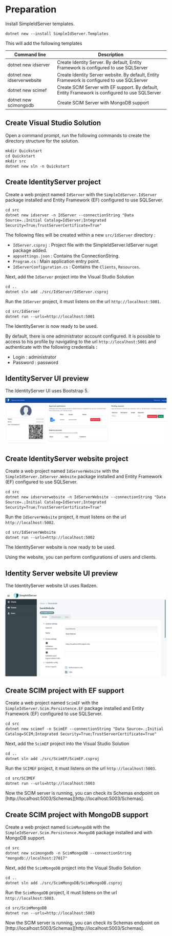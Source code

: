 # Preparation

Install SimpleIdServer templates.

```
dotnet new --install SimpleIdServer.Templates
```

This will add the following templates

| Command line                 | Description                                                                                      |
| ---------------------------- | ------------------------------------------------------------------------------------------------ |
| dotnet new idserver          | Create Identity Server. By default, Entity Framework is configured to use SQLServer              |
| dotnet new idserverwebsite   | Create Identity Server website. By default, Entity Framework is configured to use SQLServer      |
| dotnet new scimef            | Create SCIM Server with EF support. By default, Entity Framework is configured to use SQLServer  |
| dotnet new scimongodb        | Create SCIM Server with MongoDB support                                                          |

## Create Visual Studio Solution

Open a command prompt, run the following commands to create the directory structure for the solution.

```
mkdir Quickstart
cd Quickstart
mkdir src
dotnet new sln -n Quickstart
```

## Create IdentityServer project

Create a web project named `IdServer` with the `SimpleIdServer.IdServer` package installed and Entity Framework (EF) configured to use SQLServer.

```
cd src
dotnet new idserver -n IdServer --connectionString "Data Source=.;Initial Catalog=IdServer;Integrated Security=True;TrustServerCertificate=True"
```

The following files will be created within a new `src/IdServer` directory :

* `IdServer.csproj` : Project file with the SimpleIdServer.IdServer nuget package added.
* `appsettings.json` : Contains the ConnectionString.
* `Program.cs` : Main application entry point.
* `IdServerConfiguration.cs` : Contains the `Clients`, `Resources`.

Next, add the `IdServer` project into the Visual Studio Solution

```
cd ..
dotnet sln add ./src/IdServer/IdServer.csproj
```

Run the `IdServer` project, it must listens on the url `http://localhost:5001`.

```
cd src/IdServer
dotnet run --urls=http://localhost:5001
```

The IdentityServer is now ready to be used. 

By default, there is one administrator account configured. It is possible to access to his profile by navigating to the url `http://localhost:5001` and authenticate with the following credentials :
* Login : administrator
* Password : password

## IdentityServer UI preview

The IdentityServer UI uses Bootstrap 5.

![IdentityServer](images/IdentityServer-1.png)

## Create IdentityServer website project

Create a web project named `IdServerWebsite` with the `SimpleIdServer.IdServer.Website` package installed and Entity Framework (EF) configured to use SQLServer.

```
cd src
dotnet new idserverwebsite -n IdServerWebsite --connectionString "Data Source=.;Initial Catalog=IdServer;Integrated Security=True;TrustServerCertificate=True"
```

Run the `IdServerWebsite` project, it must listens on the url `http://localhost:5002`.

```
cd src/IdServerWebsite
dotnet run --urls=http://localhost:5002
```

The IdentityServer website is now ready to be used.

Using the website, you can perform configurations of users and clients.

## Identity Server website UI preview

The IdentityServer website UI uses Radzen.

![IdentityServerWebsite](images/IdentityServerWebsite-2.png)

## Create SCIM project with EF support

Create a web project named `ScimEF` with the `SimpleIdServer.Scim.Persistence.EF` package installed and Entity Framework (EF) configured to use SQLServer.

```
cd src
dotnet new scimef -n ScimEF --connectionString "Data Source=.;Initial Catalog=SCIM;Integrated Security=True;TrustServerCertificate=True"
```

Next, add the `ScimEF` project into the Visual Studio Solution

```
cd ..
dotnet sln add ./src/ScimEF/ScimEF.csproj
```

Run the `SCIMEF` project, it must listens on the url `http://localhost:5003`.

```
cd src/SCIMEF
dotnet run --urls=http://localhost:5003
```

Now the SCIM server is running, you can check its Schemas endpoint on [http://localhost:5003/Schemas][http://localhost:5003/Schemas].

## Create SCIM project with MongoDB support

Create a web project named `ScimMongoDB` with the `SimpleIdServer.Scim.Persistence.MongoDB` package installed and with MongoDB support.

```
cd src
dotnet new scimongodb -n ScimMongoDB --connectionString "mongodb://localhost:27017"
```

Next, add the `ScimMongoDB` project into the Visual Studio Solution

```
cd ..
dotnet sln add ./src/ScimMongoDB/ScimMongoDB.csproj
```

Run the `ScimMongoDB` project, it must listens on the url `http://localhost:5003`.

```
cd src/ScimMongoDB
dotnet run --urls=http://localhost:5003
```

Now the SCIM server is running, you can check its Schemas endpoint on [http://localhost:5003/Schemas][http://localhost:5003/Schemas].